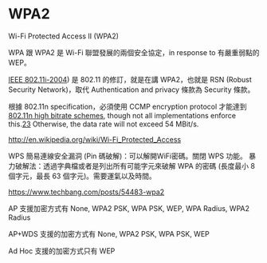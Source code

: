 # WPA2
Wi-Fi Protected Access II (WPA2)

WPA 跟 WPA2 是 Wi-Fi 聯盟發展的兩個安全協定，in response to 有嚴重弱點的 WEP。

[IEEE 802.11i-2004](https://en.wikipedia.org/wiki/IEEE_802.11i-2004)) 是 802.11 的修訂，就是在講 WPA2，也就是 RSN (Robust Security Network)，取代 Authentication and privacy 條款為 Security 條款。

根據 802.11n specification，必須使用 CCMP encryption protocol 才能達到 [802.11n high bitrate schemes](https://en.wikipedia.org/wiki/IEEE_802.11n-2009#Data_rates), though not all implementations enforce this.[23](https://en.wikipedia.org/wiki/Wi-Fi_Protected_Access#cite_note-23) Otherwise, the data rate will not exceed 54 MBit/s.

http://en.wikipedia.org/wiki/Wi-Fi_Protected_Access


WPS 簡易連線安全漏洞 (Pin 碼破解)：可以解開WiFi密碼。關閉 WPS 功能。
暴力破解法：透過字典檔或者是列出所有可能字元來破解 WPA 的密碼 (長度最小 8 個字元，最長 63 個字元)。需要運氣以及時間。 

https://www.techbang.com/posts/54483-wpa2

AP 支援加密方式有 None, WPA2 PSK, WPA PSK, WEP, WPA Radius, WPA2 Radius

AP+WDS 支援的加密方式有 None, WPA2 PSK, WPA PSK, WEP

Ad Hoc 支援的加密方式只有 WEP
